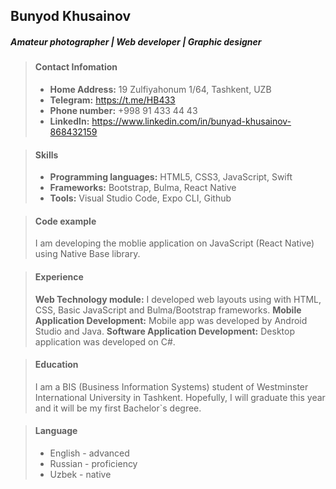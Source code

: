## Bunyod Khusainov

##### _Amateur photographer | Web developer | Graphic designer_

> #### Contact Infomation
>
> - **Home Address:** 19 Zulfiyahonum 1/64, Tashkent, UZB
> - **Telegram:** https://t.me/HB433
> - **Phone number:** +998 91 433 44 43
> - **LinkedIn:** https://www.linkedin.com/in/bunyad-khusainov-868432159

> #### Skills
>
> - **Programming languages:** HTML5, CSS3, JavaScript, Swift
> - **Frameworks:** Bootstrap, Bulma, React Native
> - **Tools:** Visual Studio Code, Expo CLI, Github

> #### Code example
>
> I am developing the moblie application on JavaScript (React Native) using Native Base library.

> #### Experience
>
> **Web Technology module:** I developed web layouts using with HTML, CSS, Basic JavaScript and Bulma/Bootstrap frameworks.
> **Mobile Application Development:** Mobile app was developed by Android Studio and Java.
> **Software Application Development:** Desktop application was developed on C#.

> #### Education
>
> I am a BIS (Business Information Systems) student of Westminster International University in Tashkent. Hopefully, I will graduate this year and it will be my first Bachelor`s degree.

> #### Language
>
> - English - advanced
> - Russian - proficiency
> - Uzbek - native
